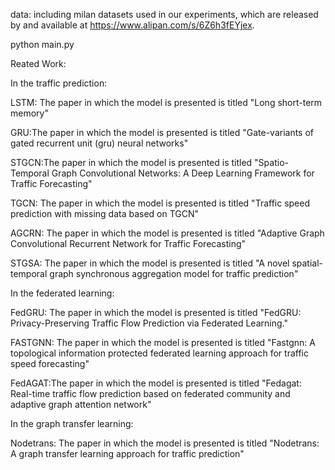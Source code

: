 data: including milan datasets used in our experiments, which are released by and available at https://www.alipan.com/s/6Z6h3fEYjex. 

python main.py

Reated Work:

In the traffic prediction:

LSTM: The paper in which the model is presented is titled "Long short-term memory"

GRU:The paper in which the model is presented is titled "Gate-variants of gated recurrent unit (gru) neural networks"

STGCN:The paper in which the model is presented is titled "Spatio-Temporal Graph Convolutional Networks: A Deep Learning Framework for Traffic Forecasting"

TGCN: The paper in which the model is presented is titled "Traffic speed prediction with missing data based on TGCN"

AGCRN: The paper in which the model is presented is titled "Adaptive Graph Convolutional Recurrent Network for Traffic Forecasting"

STGSA: The paper in which the model is presented is titled "A novel spatial-temporal graph synchronous aggregation model for traffic prediction"

In the federated learning:

FedGRU: The paper in which the model is presented is titled "FedGRU: Privacy-Preserving Traffic Flow Prediction via Federated Learning."

FASTGNN: The paper in which the model is presented is titled "Fastgnn: A topological information protected federated learning approach for traffic speed forecasting"

FedAGAT:The paper in which the model is presented is titled "Fedagat: Real-time traffic flow prediction based on federated community and adaptive graph attention network"

In the graph transfer learning:

Nodetrans: The paper in which the model is presented is titled "Nodetrans: A graph transfer learning approach for traffic prediction"

